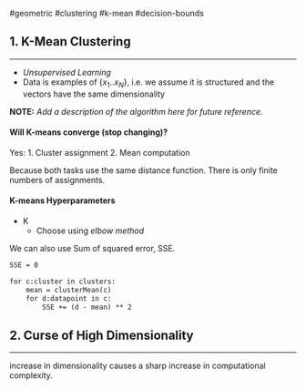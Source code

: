 #geometric #clustering #k-mean #decision-bounds

## 1. K-Mean Clustering
---
- *Unsupervised Learning*
- Data is examples of $\{x_1 .. x_N\}$, i.e. we assume it is structured and the vectors have the same dimensionality

**NOTE:** *Add a description of the algorithm here for future reference.*

#### Will K-means converge (stop changing)?
Yes:
	1. Cluster assignment
	2. Mean computation

Because both tasks use the same distance function. There is only finite numbers of assignments.

#### K-means Hyperparameters
- K
	- Choose using *elbow method*

We can also use Sum of squared error, SSE.

```txt
SSE = 0

for c:cluster in clusters:
	mean = clusterMean(c)
	for d:datapoint in c:
		SSE += (d - mean) ** 2
```


## 2. Curse of High Dimensionality
---
increase in dimensionality causes a sharp increase in computational complexity.